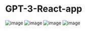 # GPT-3-React-app
![image](https://user-images.githubusercontent.com/114471925/221423464-14fc51d8-24e5-4a5a-ab04-c05c3d0cbaa9.png)
![image](https://user-images.githubusercontent.com/114471925/221423474-84eb4d53-0f49-4cd9-aefd-9f7f77fe3e48.png)
![image](https://user-images.githubusercontent.com/114471925/221423492-49eb594a-b4cc-4c4a-bdda-82d4288b46fc.png)
![image](https://user-images.githubusercontent.com/114471925/221423507-0ca98e0d-9b09-44bc-976f-38f3be0192c4.png)
